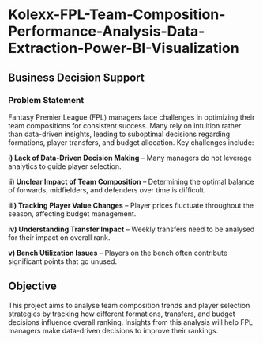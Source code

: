 # Kolexx-FPL-Team-Composition-Performance-Analysis-Data-Extraction-Power-BI-Visualization


## Business Decision Support

### Problem Statement

Fantasy Premier League (FPL) managers face challenges in optimizing their team compositions for consistent success. Many rely on intuition rather than data-driven insights, leading to suboptimal decisions regarding formations, player transfers, and budget allocation. Key challenges include:

**i) Lack of Data-Driven Decision Making** – Many managers do not leverage analytics to guide player selection.

**ii) Unclear Impact of Team Composition** – Determining the optimal balance of forwards, midfielders, and defenders over time is difficult.

**iii) Tracking Player Value Changes** – Player prices fluctuate throughout the season, affecting budget management.

**iv) Understanding Transfer Impact** – Weekly transfers need to be analysed for their impact on overall rank.

**v) Bench Utilization Issues** – Players on the bench often contribute significant points that go unused.

## Objective

This project aims to analyse team composition trends and player selection strategies by tracking how different formations, transfers, and budget decisions influence overall ranking. Insights from this analysis will help FPL managers make data-driven decisions to improve their rankings.
